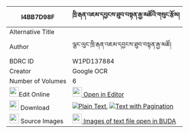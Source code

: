 |I4BB7D98F|ཁྲི་རྒན་འཇམ་དབྱངས་ཐུབ་བསྟན་རྒྱ་མཚོའི་གསུང་རྩོམ། 
| --- | --- 
|Alternative Title |
|Author| ལྕང་ལུང་ཁྲི་རྒན་འཇམ་དབྱངས་ཐུབ་བསྟན་རྒྱ་མཚོ།
|BDRC ID | W1PD137884
|Creator | Google OCR
|Number of Volumes| 6
|<img width="25" src="https://img.icons8.com/color/25/000000/edit-property.png">Edit Online| [<img width="25" src="https://avatars.githubusercontent.com/u/45091458?s=200&v=4"> Open in Editor](http://editor.openpecha.org/I4BB7D98F)
|<img width="25" src="https://img.icons8.com/fluent/48/000000/download-2.png"/>  Download | [![](https://img.icons8.com/color/20/000000/txt.png)Plain Text](https://github.com/Openpecha/I4BB7D98F/releases/download/v2/tri_gen_jamyang_tubten_gyatso__plain_I4BB7D98F.zip), [![](https://img.icons8.com/color/20/000000/txt.png)Text with Pagination](https://github.com/Openpecha/I4BB7D98F/releases/download/v2/tri_gen_jamyang_tubten_gyatso__pages_I4BB7D98F.zip)
|<img width="25" src="https://img.icons8.com/plasticine/100/000000/pictures-folder.png"/>  Source Images | [<img width="25" src="https://library.bdrc.io/icons/BUDA-small.svg"> Images of text file open in BUDA](https://library.bdrc.io/show/bdr:W1PD137884)